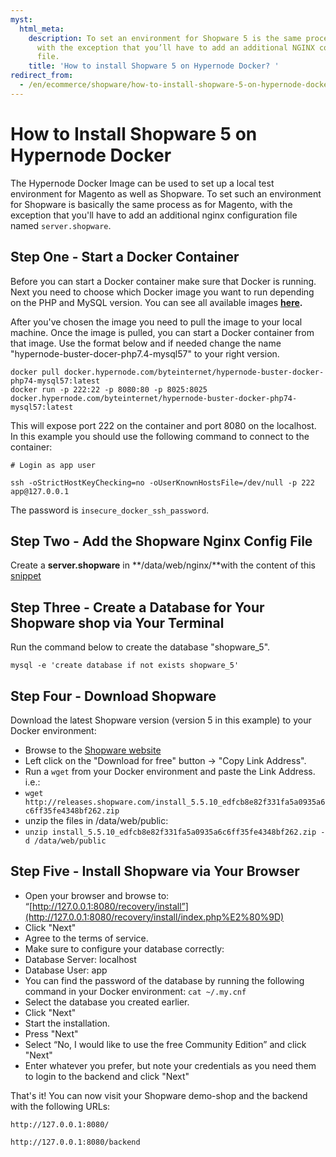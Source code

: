 ```yaml
---
myst:
  html_meta:
    description: To set an environment for Shopware 5 is the same process as for Magento,
      with the exception that you’ll have to add an additional NGINX configuration
      file.
    title: 'How to install Shopware 5 on Hypernode Docker? '
redirect_from:
  - /en/ecommerce/shopware/how-to-install-shopware-5-on-hypernode-docker/
---
```


<!-- source: https://support.hypernode.com/en/ecommerce/shopware/how-to-install-shopware-5-on-hypernode-docker/ -->

# How to Install Shopware 5 on Hypernode Docker

The Hypernode Docker Image can be used to set up a local test environment for Magento as well as Shopware. To set such an environment for Shopware is basically the same process as for Magento, with the exception that you'll have to add an additional nginx configuration file named `server.shopware`.

## Step One - Start a Docker Container

Before you can start a Docker container make sure that Docker is running. Next you need to choose which Docker image you want to run depending on the PHP and MySQL version. You can see all available images **[here](https://github.com/byteinternet/hypernode-docker).**

After you've chosen the image you need to pull the image to your local machine. Once the image is pulled, you can start a Docker container from that image. Use the format below and if needed change the name "hypernode-buster-docer-php7.4-mysql57" to your right version.

```nginx
docker pull docker.hypernode.com/byteinternet/hypernode-buster-docker-php74-mysql57:latest
docker run -p 222:22 -p 8080:80 -p 8025:8025 docker.hypernode.com/byteinternet/hypernode-buster-docker-php74-mysql57:latest

```

This will expose port 222 on the container and port 8080 on the localhost. In this example you should use the following command to connect to the container:

```nginx
# Login as app user

ssh -oStrictHostKeyChecking=no -oUserKnownHostsFile=/dev/null -p 222 app@127.0.0.1

```

The password is `insecure_docker_ssh_password`.

## Step Two - Add the Shopware Nginx Config File

Create a **server.shopware** in \*\*/data/web/nginx/\*\*with the content of this [snippet](https://gist.github.com/hn-support/232aa50cd89476aacb54efb6aa56efd8)

## Step Three - Create a Database for Your Shopware shop via Your Terminal

Run the command below to create the database "shopware_5".

```nginx
mysql -e 'create database if not exists shopware_5'

```

## Step Four - Download Shopware

Download the latest Shopware version (version 5 in this example) to your Docker environment:

- Browse to the [Shopware website](https://www.shopware.com/en/download/#shopware-5)
- Left click on the "Download for free" button -> "Copy Link Address".
- Run a `wget` from your Docker environment and paste the Link Address. i.e.:
- `wget http://releases.shopware.com/install_5.5.10_edfcb8e82f331fa5a0935a6c6ff35fe4348bf262.zip`
- unzip the files in /data/web/public:
- `unzip install_5.5.10_edfcb8e82f331fa5a0935a6c6ff35fe4348bf262.zip -d /data/web/public`

## Step Five - Install Shopware via Your Browser

- Open your browser and browse to: “[http://127.0.0.1:8080/recovery/install”](http://127.0.0.1:8080/recovery/install/index.php%E2%80%9D)
- Click "Next"
- Agree to the terms of service.
- Make sure to configure your database correctly:
- Database Server: localhost
- Database User: app
- You can find the password of the database by running the following command in your Docker environment: `cat ~/.my.cnf`
- Select the database you created earlier.
- Click "Next"
- Start the installation.
- Press "Next"
- Select “No, I would like to use the free Community Edition” and click "Next"
- Enter whatever you prefer, but note your credentials as you need them to login to the backend and click "Next"

That's it! You can now visit your Shopware demo-shop and the backend with the following URLs:

`http://127.0.0.1:8080/`

`http://127.0.0.1:8080/backend`
